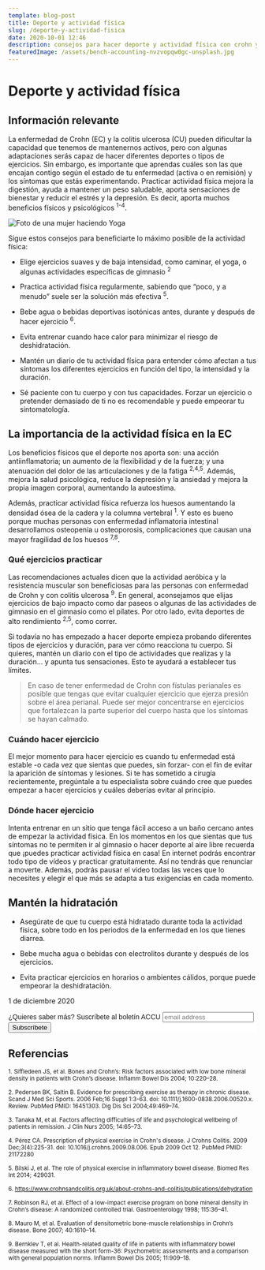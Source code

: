 ```yaml
---
template: blog-post
title: Deporte y actividad física
slug: /deporte-y-actividad-fisica
date: 2020-10-01 12:46
description: consejos para hacer deporte y actividad física con crohn y colitis ulcerosa
featuredImage: /assets/bench-accounting-nvzvopqw0gc-unsplash.jpg
---
```


# Deporte y actividad física

## Información relevante

La enfermedad de Crohn (EC) y la colitis ulcerosa (CU) pueden dificultar la capacidad que tenemos de mantenernos activos, pero con algunas adaptaciones serás capaz de hacer diferentes deportes o tipos de ejercicios. Sin embargo, es importante que aprendas cuáles son las que encajan contigo según el estado de tu enfermedad (activa o en remisión) y los síntomas que estás experimentando. Practicar actividad física mejora la digestión, ayuda a mantener un peso saludable, aporta sensaciones de bienestar y reducir el estrés y la depresión. Es decir, aporta muchos beneficios físicos y psicológicos <sup>1-4</sup>. 

![](https://cdn.pixabay.com/photo/2018/01/01/01/56/yoga-3053488_1280.jpg "Foto de una mujer haciendo Yoga")

Sigue estos consejos para beneficiarte lo máximo posible de la actividad física:

- Elige ejercicios suaves y de baja intensidad, como caminar, el yoga, o algunas actividades específicas de gimnasio <sup>2</sup> 

- Practica actividad física regularmente, sabiendo que “poco, y a menudo” suele ser la solución más efectiva <sup>5</sup>.

- Bebe agua o bebidas deportivas isotónicas antes, durante y después de hacer ejercicio <sup>6</sup>.

- Evita entrenar cuando hace calor para minimizar el riesgo de deshidratación.

- Mantén un diario de tu actividad física para entender cómo afectan a tus síntomas los diferentes ejercicios en función del tipo, la intensidad y la duración.

- Sé paciente con tu cuerpo y con tus capacidades. Forzar un ejercicio o pretender demasiado de ti no es recomendable y puede empeorar tu sintomatología.

## La importancia de la actividad física en la EC

Los beneficios físicos que el deporte nos aporta son: una acción antiinflamatoria; un aumento de la flexibilidad y de la fuerza; y una atenuación del dolor de las articulaciones y de la fatiga <sup>2,4,5</sup>. Además, mejora la salud psicológica, reduce la depresión y la ansiedad y mejora la propia imagen corporal, aumentando la autoestima. 

Además, practicar actividad física refuerza los huesos aumentando la densidad ósea de la cadera y la columna vertebral <sup>1</sup>. Y esto es bueno porque muchas personas con enfermedad inflamatoria intestinal desarrollamos osteopenia u osteoporosis, complicaciones que causan una mayor fragilidad de los huesos <sup>7,8</sup>. 

### Qué ejercicios practicar

Las recomendaciones actuales dicen que la actividad aeróbica y la resistencia muscular son beneficiosas para las personas con enfermedad de Crohn y con colitis ulcerosa <sup>9</sup>. En general, aconsejamos que elijas ejercicios de bajo impacto como dar paseos o algunas de las actividades de gimnasio en el gimnasio como el pilates. Por otro lado, evita deportes de alto rendimiento <sup>2,5</sup>, como correr.

Si todavía no has empezado a hacer deporte empieza probando diferentes tipos de ejercicios y duración, para ver cómo reacciona tu cuerpo. Si quieres, mantén un diario con el tipo de actividades que realizas y la duración... y apunta tus sensaciones. Esto te ayudará a establecer tus límites.

> En caso de tener enfermedad de Crohn con fístulas perianales es posible que tengas que evitar cualquier ejercicio que ejerza presión sobre el área perianal. Puede ser mejor concentrarse en ejercicios que fortalezcan la parte superior del cuerpo hasta que los síntomas se hayan calmado. 

### Cuándo hacer ejercicio

El mejor momento para hacer ejercicio es cuando tu enfermedad está estable -o cada vez que sientas que puedes, sin forzar- con el fin de evitar la aparición de síntomas y lesiones. Si te has sometido a cirugía recientemente, pregúntale a tu especialista sobre cuándo cree que puedes empezar a hacer ejercicios y cuáles deberías evitar al principio. 

### Dónde hacer ejercicio

Intenta entrenar en un sitio que tenga fácil acceso a un baño cercano antes de empezar la actividad física. En los momentos en los que sientas que tus síntomas no te permiten ir al gimnasio o hacer deporte al aire libre recuerda que ¡puedes practicar actividad física en casa! En internet podrás encontrar todo tipo de vídeos y practicar gratuitamente. Así no tendrás que renunciar a moverte. Además, podrás pausar el video todas las veces que lo necesites y elegir el que más se adapta a tus exigencias en cada momento. 

## Mantén la hidratación

- Asegúrate de que tu cuerpo está hidratado durante toda la actividad física, sobre todo en los periodos de la enfermedad en los que tienes diarrea. 

- Bebe mucha agua o bebidas con electrolitos durante y después de los ejercicios. 

- Evita practicar ejercicios en horarios o ambientes cálidos, porque puede empeorar la deshidratación.

<p class= "fecha">1 de diciembre 2020</p>

  <!-- Begin Mailchimp Signup Form -->

<link href="//cdn-images.mailchimp.com/embedcode/slim-10_7.css" rel="stylesheet" type="text/css">
<style type="text/css">
#mc_embed_signup{background:#fff; clear:left; font:14px Helvetica,Arial,sans-serif; }
/* Add your own Mailchimp form style overrides in your site stylesheet or in this style block.
  We recommend moving this block and the preceding CSS link to the HEAD of your HTML file. */
</style>
<div id="mc_embed_signup">
<form action="https://accuesp.us12.list-manage.com/subscribe/post?u=924f0f9e69877235b6063654f&amp;id=b07eee52b9" method="post" id="mc-embedded-subscribe-form" name="mc-embedded-subscribe-form" class="validate" target="_blank" novalidate>
    <div id="mc_embed_signup_scroll">
<label for="mce-EMAIL">¿Quieres saber más? Suscríbete al boletín ACCU </label>
<input type="email" value="" name="EMAIL" class="email" id="mce-EMAIL" placeholder="email address" required>
    <!-- real people should not fill this in and expect good things - do not remove this or risk form bot signups-->
    <div style="position: absolute; left: -5000px;" aria-hidden="true"><input type="text" name="b_924f0f9e69877235b6063654f_b07eee52b9" tabindex="-1" value=""></div>
    <div class="clear"><input type="submit" value="Subscríbete" name="subscribe" id="mc-embedded-subscribe" class="button"></div>
    </div>
</form>
</div>

## Referencias

<sub>1. Siffledeen JS, et al. Bones and Crohn’s: Risk factors associated with low bone mineral density in patients with Crohn’s disease. Inflamm Bowel Dis 2004; 10:220–28.</sub>

<sub>2. Pedersen BK, Saltin B. Evidence for prescribing exercise as therapy in chronic disease. Scand J Med Sci Sports. 2006 Feb;16 Suppl 1:3-63. doi: 10.1111/j.1600-0838.2006.00520.x. Review. PubMed PMID: 16451303. Dig Dis Sci 2004;49:469–74.</sub>

<sub>3. Tanaka M, et al. Factors affecting difficulties of life and psychological wellbeing of patients in remission. J Clin Nurs 2005; 14:65–73.</sub>

<sub>4. Pérez CA. Prescription of physical exercise in Crohn's disease. J Crohns Colitis. 2009 Dec;3(4):225-31. doi: 10.1016/j.crohns.2009.08.006. Epub 2009 Oct 12. PubMed PMID: 21172280 </sub>

<sub>5. Bilski J, et al. The role of physical exercise in inflammatory bowel disease. Biomed Res Int 2014; 429031.</sub>

<sub>6. https://www.crohnsandcolitis.org.uk/about-crohns-and-colitis/publications/dehydration </sub>

<sub>7. Robinson RJ, et al. Effect of a low-impact exercise program on bone mineral density in Crohn’s disease: A randomized controlled trial. Gastroenterology 1998; 115:36–41. </sub>

<sub>8. Mauro M, et al. Evaluation of densitometric bone-muscle relationships in Crohn’s disease. Bone 2007; 40:1610–14.</sub>

<sub>9. Bernklev T, et al. Health-related quality of life in patients with inflammatory bowel disease measured with the short form-36: Psychometric assessments and a comparison with general population norms. Inflamm Bowel Dis 2005; 11:909–18. </sub>
